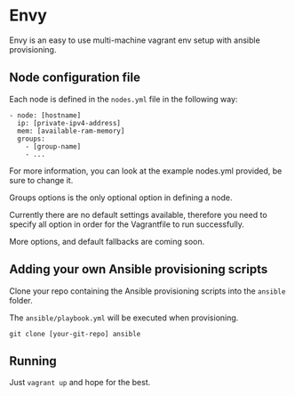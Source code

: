 # Envy

Envy is an easy to use multi-machine vagrant env setup with ansible provisioning.

## Node configuration file
Each node is defined in the `nodes.yml` file in the following way:

```
- node: [hostname]
  ip: [private-ipv4-address]
  mem: [available-ram-memory]
  groups:
    - [group-name]
    - ...
```

For more information, you can look at the example nodes.yml provided, be sure to change it.

Groups options is the only optional option in defining a node.

Currently there are no default settings available, therefore you need to specify all option in order for the Vagrantfile to run successfully.

More options, and default fallbacks are coming soon.

## Adding your own Ansible provisioning scripts

Clone your repo containing the Ansible provisioning scripts into the `ansible` folder.

The `ansible/playbook.yml` will be executed when provisioning.

```
git clone [your-git-repo] ansible
```

## Running

Just `vagrant up` and hope for the best.
